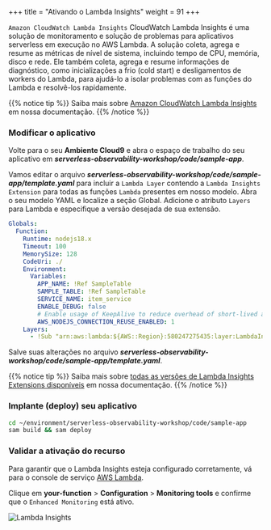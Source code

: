 +++
title = "Ativando o Lambda Insights"
weight = 91
+++

`Amazon CloudWatch Lambda Insights` CloudWatch Lambda Insights é uma solução de monitoramento e solução de problemas para aplicativos serverless em execução no AWS Lambda. A solução coleta, agrega e resume as métricas de nível de sistema, incluindo tempo de CPU, memória, disco e rede. Ele também coleta, agrega e resume informações de diagnóstico, como inicializações a frio (cold start) e desligamentos de workers do Lambda, para ajudá-lo a isolar problemas com as funções do Lambda e resolvê-los rapidamente.

{{% notice tip %}}
Saiba mais sobre [Amazon CloudWatch Lambda Insights](https://docs.aws.amazon.com/lambda/latest/dg/monitoring-insights.html) em nossa documentação.
{{% /notice %}}


### Modificar o aplicativo

Volte para o seu **Ambiente Cloud9** e abra o espaço de trabalho do seu aplicativo em ***serverless-observability-workshop/code/sample-app***.

Vamos editar o arquivo ***serverless-observability-workshop/code/sample-app/template.yaml*** para incluir a `Lambda Layer` contendo a `Lambda Insights Extension` para todas as funções `Lambda` presentes em nosso modelo. Abra o seu modelo YAML e localize a seção Global. Adicione o atributo `Layers` para Lambda e especifique a versão desejada de sua extensão.

```yaml
Globals:
  Function:
    Runtime: nodejs18.x
    Timeout: 100
    MemorySize: 128
    CodeUri: ./
    Environment:
      Variables:
        APP_NAME: !Ref SampleTable
        SAMPLE_TABLE: !Ref SampleTable
        SERVICE_NAME: item_service
        ENABLE_DEBUG: false
        # Enable usage of KeepAlive to reduce overhead of short-lived actions, like DynamoDB queries
        AWS_NODEJS_CONNECTION_REUSE_ENABLED: 1
    Layers:                                                                                 # <----- ADD FOR LAMBDA INSIGHTS
      - !Sub "arn:aws:lambda:${AWS::Region}:580247275435:layer:LambdaInsightsExtension:14"  # <----- ADD FOR LAMBDA INSIGHTS
```

Salve suas alterações no arquivo ***serverless-observability-workshop/code/sample-app/template.yaml***.

{{% notice tip %}}
Saiba mais sobre [todas as versões de Lambda Insights Extensions disponíveis](https://docs.aws.amazon.com/AmazonCloudWatch/latest/monitoring/Lambda-Insights-extension-versions.html) em nossa documentação.
{{% /notice %}}

### Implante (deploy) seu aplicativo

```sh
cd ~/environment/serverless-observability-workshop/code/sample-app
sam build && sam deploy
```

### Validar a ativação do recurso

Para garantir que o Lambda Insights esteja configurado corretamente, vá para o console de serviço [AWS Lambda](https://console.aws.amazon.com/lambda/home?#functions?f0=true&n0=false&op=and&v0=monitoring).

Clique em **your-function** > **Configuration** > **Monitoring tools** e confirme que o `Enhanced Monitoring` está ativo.

![Lambda Insights](/images/li_1.png)

